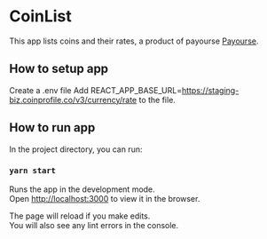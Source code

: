 # CoinList

This app lists coins and their rates, a product of payourse [Payourse](https://www.payourse.com/).

## How to setup app

Create a .env file
Add REACT_APP_BASE_URL=https://staging-biz.coinprofile.co/v3/currency/rate to the file.

## How to run app

In the project directory, you can run:

### `yarn start`

Runs the app in the development mode.\
Open [http://localhost:3000](http://localhost:3000) to view it in the browser.

The page will reload if you make edits.\
You will also see any lint errors in the console.

